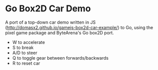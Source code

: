 # Go Box2D Car Demo

A port of a top-down car demo written in JS (http://domasx2.github.io/gamejs-box2d-car-example/) to Go, using the pixel game package and ByteArena's Go box2D port.

- W to accelerate
- S to break
- A/D to steer
- Q to toggle gear between forwards/backwards
- R to reset car